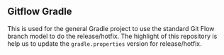 ## Gitflow Gradle

This is used for the general Gradle project to use the standard Git Flow branch model to do the release/hotfix.
The highlight of this repository is help us to update the `gradle.properties` version for release/hotfix.